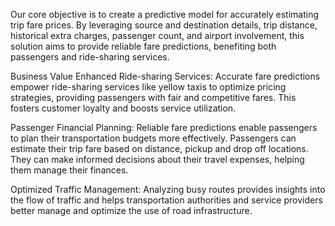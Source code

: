 Our core objective is to create a predictive model for accurately estimating trip fare prices. By leveraging source and destination details, trip distance, historical extra charges, passenger count, and airport involvement, this solution aims to provide reliable fare predictions, benefiting both passengers and ride-sharing services.

Business Value
Enhanced Ride-sharing Services:
Accurate fare predictions empower ride-sharing services like yellow taxis to optimize pricing strategies, providing passengers with fair and competitive fares. This fosters customer loyalty and boosts service utilization.

Passenger Financial Planning:
Reliable fare predictions enable passengers to plan their transportation budgets more effectively. Passengers can estimate their trip fare based on distance, pickup and drop off locations. They can make informed decisions about their travel expenses, helping them manage their finances.

Optimized Traffic Management:
Analyzing busy routes provides insights into the flow of traffic and helps transportation authorities and service providers better manage and optimize the use of road infrastructure.
